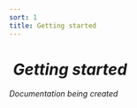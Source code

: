 ```yaml
---
sort: 1
title: Getting started
---
```


# <i class="fa fa-play-circle fa-fw">&nbsp;Getting started

Documentation being created
